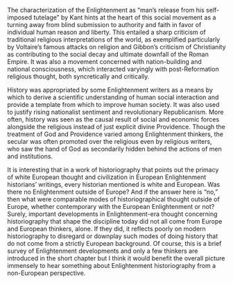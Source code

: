 The characterization of the Enlightenment as “man’s release from his self-imposed tutelage” by Kant hints at the heart of this social movement as a turning away from blind submission to authority and faith in favor of individual human reason and liberty. This entailed a sharp criticism of traditional religious interpretations of the world, as exemplified particularly by Voltaire’s famous attacks on religion and Gibbon’s criticism of Christianity as contributing to the social decay and ultimate downfall of the Roman Empire. It was also a movement concerned with nation-building and national consciousness, which interacted varyingly with post-Reformation religious thought, both syncretically and critically.

History was appropriated by some Enlightenment writers as a means by which to derive a scientific understanding of human social interaction and provide a template from which to improve human society. It was also used to justify rising nationalist sentiment and revolutionary Republicanism. More often, history was seen as the causal result of social and economic forces alongside the religious instead of just explicit divine Providence. Though the treatment of God and Providence varied among Enlightenment thinkers, the secular was often promoted over the religious even by religious writers, who saw the hand of God as secondarily hidden behind the actions of men and institutions.

It is interesting that in a work of historiography that points out the primacy of white European thought and civilization in European Enlightenment historians’ writings, every historian mentioned is white and European. Was there no Enlightenment outside of Europe? And if the answer here is “no,” then what were comparable modes of historiographical thought outside of Europe, whether contemporary with the European Enlightenment or not? Surely, important developments in Enlightenment-era thought concerning historiography that shape the discipline today did not all come from Europe and European thinkers, alone. If they did, it reflects poorly on modern historiography to disregard or downplay such modes of doing history that do not come from a strictly European background. Of course, this is a brief survey of Enlightenment developments and only a few thinkers are introduced in the short chapter but I think it would benefit the overall picture immensely to hear something about Enlightenment historiography from a non-European perspective.
